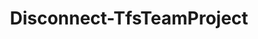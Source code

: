 ﻿---
title: Disconnect-TfsTeamProject
breadcrumbs: [ "Connection" ]
parent: "Connection"
description: "Disconnects from the currently connected team project. "
remarks: "The Disconnect-TfsTeamProject cmdlet removes the connection previously set by its counterpart Connect-TfsTeamProject. Therefore, cmdlets relying on a \"default team project\" as provided by \"Get-TfsTeamProject -Current\" will no longer work after a call to this cmdlet, unless their -Project argument is provided or a new call to Connect-TfsTeamProject is made. "
parameterSets: 
  "_All_": [  ] 
  "__AllParameterSets": 
parameters: 
inputs: 
outputs: 
notes: 
relatedLinks: 
  - text: "Online Version:" 
    uri: "https://tfscmdlets.dev/docs/cmdlets/Connection/Disconnect-TfsTeamProject"
aliases: 
examples: 
---
